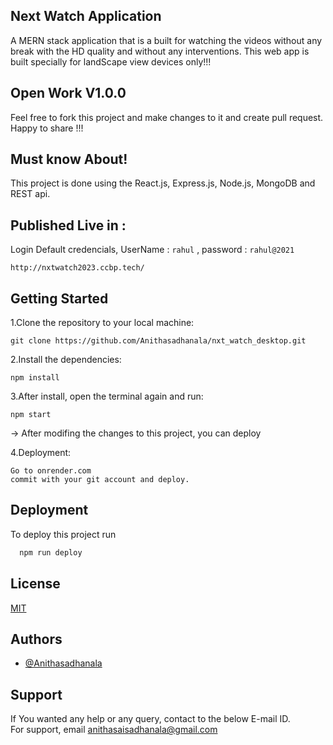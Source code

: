 
## Next Watch Application

A MERN stack application that is a built for watching the videos without any break with the HD quality and without any interventions. This web app is built specially for landScape view devices only!!!

## Open Work V1.0.0

Feel free to fork this project and make changes to it and create pull request. Happy to share !!!


## Must know About!

This project is done using the React.js, Express.js, Node.js, MongoDB and REST api. 

## Published Live in :
Login Default credencials, UserName : `rahul` , password : `rahul@2021`

```chrome
http://nxtwatch2023.ccbp.tech/
```


## Getting Started

1.Clone the repository to your local machine:

```git
git clone https://github.com/Anithasadhanala/nxt_watch_desktop.git
```


2.Install the dependencies:

```git
npm install
```

3.After install, open the terminal again and run:

```git
npm start
```

-> After modifing the changes to this project, you can deploy

4.Deployment:

```chrome
Go to onrender.com
commit with your git account and deploy.
```

## Deployment

To deploy this project run

```bash
  npm run deploy
```












## License

[MIT](https://choosealicense.com/licenses/mit/)





## Authors

- [@Anithasadhanala](https://github.com/Anithasadhanala)






## Support
If You wanted any help or any query, contact to the below E-mail ID.  
For support, email anithasaisadhanala@gmail.com 

